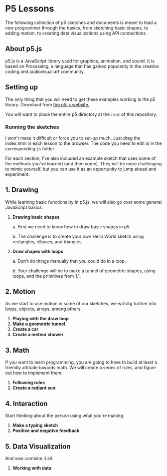 # P5 Lessons

The following collection of p5 sketches and documents is meant to lead a new programmer through the basics, from sketching basic shapes, to adding motion, to creating data visualizations using API connections. 

## About p5.js

p5.js is a JavaScript library used for graphics, animation, and sound. It is based on Processing, a language that has gained popularity in the creative coding and audiovisual art community. 

## Setting up 

The only thing that you will need to get these examples working is the p5 library. Download from [the p5.js website.](https://p5.js)

You will want to place the entire p5 directory at the `root` of this repository. 

### Running the sketches

I won't make it difficult or force you to set-up much. Just drag the index.html in each lesson to the browser. The code you need to edit is in the corresponding `js` folder.

For each section, I've also included an example sketch that uses some of the methods you've learned (and then some). They will be more challenging to mimic yourself, but you can use
it as an opportunity to jump ahead and experiment.

## 1. Drawing

While learning basic functionality in p5.js, we will also go over some general JavaScript basics.

1. **Drawing basic shapes**

	a. First we need to know how to draw basic shapes in p5.
	
	b. The challenge is to create your own Hello World sketch using rectangles, ellipses, and triangles.

2. **Draw shapes with loops**

	a. Don't do things manually that you could do in a loop. 

	b. Your challenge will be to make a tunnel of geometric shapes, using loops, and the primitives from 1.1.	

## 2. Motion

As we start to use motion in some of our sketches, we will dig further into loops, objects, arrays, among others.

1. **Playing with the draw loop**
2. **Make a geometric tunnel**
3. **Create a car**
4. **Create a meteor shower**

## 3. Math

If you want to learn programming, you are going to have to build at least a friendly attitude towards math. We will create a series of rules, and figure out how to implement them.

1. **Following rules**
2. **Create a radiant sun**

## 4. Interaction

Start thinking about the person using what you're making.

1. **Make a typing sketch**
2. **Positive and negative feedback**

## 5. Data Visualization

And now combine it all.

1. **Working with data**
